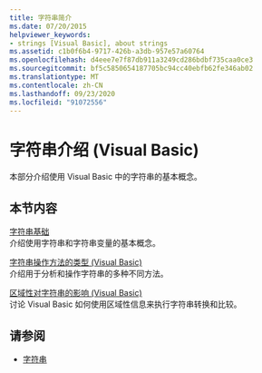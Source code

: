 ```yaml
---
title: 字符串简介
ms.date: 07/20/2015
helpviewer_keywords:
- strings [Visual Basic], about strings
ms.assetid: c1b0f6b4-9717-426b-a3db-957e57a60764
ms.openlocfilehash: d4eee7e7f87db911a3249cd286bdbf735caa0ce3
ms.sourcegitcommit: bf5c5850654187705bc94cc40ebfb62fe346ab02
ms.translationtype: MT
ms.contentlocale: zh-CN
ms.lasthandoff: 09/23/2020
ms.locfileid: "91072556"
---
```

# <a name="introduction-to-strings-in-visual-basic"></a>字符串介绍 (Visual Basic)

本部分介绍使用 Visual Basic 中的字符串的基本概念。  
  
## <a name="in-this-section"></a>本节内容  

 [字符串基础](string-basics.md)  
 介绍使用字符串和字符串变量的基本概念。  
  
 [字符串操作方法的类型 (Visual Basic)](types-of-string-manipulation-methods.md)  
 介绍用于分析和操作字符串的多种不同方法。  
  
 [区域性对字符串的影响 (Visual Basic)](how-culture-affects-strings.md)  
 讨论 Visual Basic 如何使用区域性信息来执行字符串转换和比较。  
  
## <a name="see-also"></a>请参阅

- [字符串](index.md)

